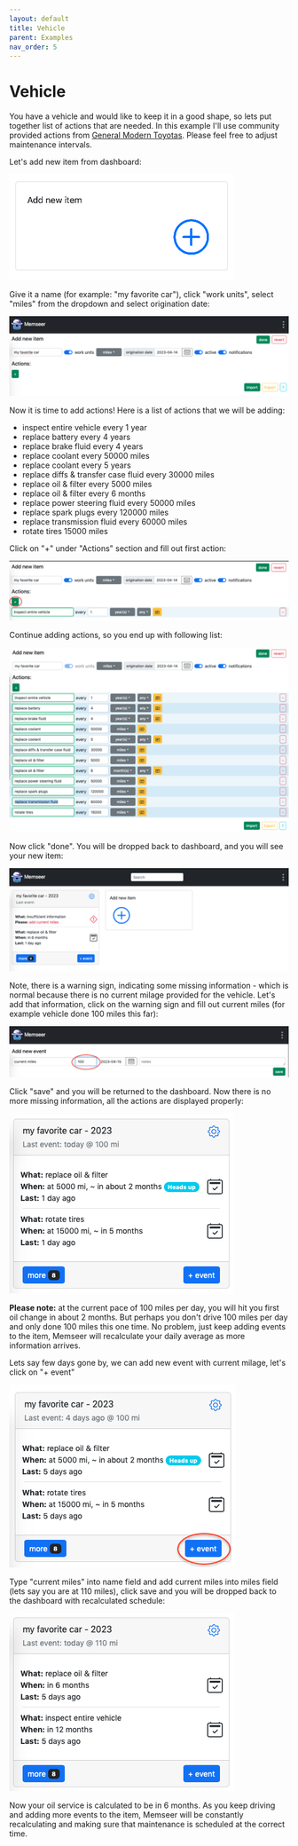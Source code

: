 ```yaml
---
layout: default
title: Vehicle
parent: Examples
nav_order: 5
---
```


# Vehicle

You have a vehicle and would like to keep it in a good shape, so lets put together list of actions that are needed. In this example I'll use community provided actions from [General Modern Toyotas](https://docs.memseer.com/docs/shared.html). Please feel free to adjust maintenance intervals. 

Let's add new item from dashboard:

![](../../assets/images/examples/vehicle/add_new_item.png)

Give it a name (for example: "my favorite car"), click "work units", select "miles" from the dropdown and select origination date:

![](../../assets/images/examples/vehicle/my_favorite_car.png)

Now it is time to add actions! Here is a list of actions that we will be adding:

* inspect entire vehicle every 1 year
* replace battery every 4 years
* replace brake fluid every 4 years
* replace coolant every 50000 miles
* replace coolant every 5 years
* replace diffs & transfer case fluid every 30000 miles
* replace oil & filter every 5000 miles
* replace oil & filter every 6 months
* replace power steering fluid every 50000 miles
* replace spark plugs every 120000 miles
* replace transmission fluid every 60000 miles
* rotate tires 15000 miles

Click on "+" under "Actions" section and fill out first action:

![](../../assets/images/examples/vehicle/first_action.png)

Continue adding actions, so you end up with following list:

![](../../assets/images/examples/vehicle/my_favorite_car_with_actions.png)

Now click "done". You will be dropped back to dashboard, and you will see your new item:

![](../../assets/images/examples/vehicle/new_item.png)

Note, there is a warning sign, indicating some missing information - which is normal because there is no current milage provided for the vehicle. Let's add that information, click on the warning sign and fill out current miles (for example vehicle done 100 miles this far):

![](../../assets/images/examples/vehicle/add_current_miles.png)

Click "save" and you will be returned to the dashboard. Now there is no more missing information, all the actions are displayed properly:

![](../../assets/images/examples/vehicle/no_missing_information.png)

**Please note:** at the current pace of 100 miles per day, you will hit you first oil change in about 2 months. But perhaps you don't drive 100 miles per day and only done 100 miles this one time. No problem, just keep adding events to the item, Memseer will recalculate your daily average as more information arrives.

Lets say few days gone by, we can add new event with current milage, let's click on "+ event"

![](../../assets/images/examples/vehicle/add_quick_event.png)

Type "current miles" into name field and add current miles into miles field (lets say you are at 110 miles), click save and you will be dropped back to the dashboard with recalculated schedule:

![](../../assets/images/examples/vehicle/recalculated_schedule.png)

Now your oil service is calculated to be in 6 months. As you keep driving and adding more events to the item, Memseer will be constantly recalculating and making sure that maintenance is scheduled at the correct time.
